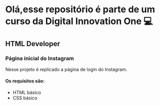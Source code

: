 # Olá,esse repositório é parte de um curso da Digital Innovation One :computer:



## HTML Developer 



###  Página inicial do Instagram

Nesse projeto é replicado a página de login do Instagram.



#### Os requisitos são:

- HTML básico
- CSS básico  



